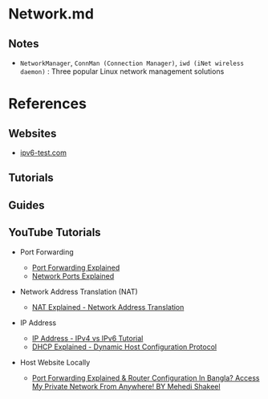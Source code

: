 # Network.md

## Notes

* `NetworkManager`, `ConnMan (Connection Manager)`, `iwd (iNet wireless daemon)` : Three popular Linux network management solutions

# References

## Websites

* [ipv6-test.com](https://ipv6-test.com/)

## Tutorials

## Guides

## YouTube Tutorials

* Port Forwarding
  * [Port Forwarding Explained](https://www.youtube.com/watch?v=2G1ueMDgwxw)
  * [Network Ports Explained](https://www.youtube.com/watch?v=g2fT-g9PX9o)

* Network Address Translation (NAT)
  * [NAT Explained - Network Address Translation](https://www.youtube.com/watch?v=FTUV0t6JaDA)

* IP Address
  * [IP Address - IPv4 vs IPv6 Tutorial](https://www.youtube.com/watch?v=ThdO9beHhpA)
  * [DHCP Explained - Dynamic Host Configuration Protocol](https://www.youtube.com/watch?v=e6-TaH5bkjo)

* Host Website Locally
  * [Port Forwarding Explained & Router Configuration In Bangla? Access My Private Network From Anywhere! BY Mehedi Shakeel](https://www.youtube.com/watch?v=D4Z1cNebevI)
